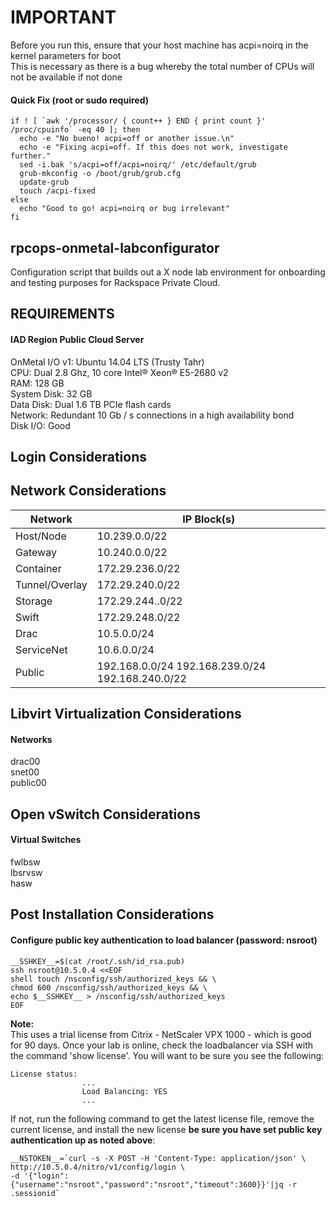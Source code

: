 # IMPORTANT
Before you run this, ensure that your host machine has acpi=noirq in the kernel parameters for boot  
This is necessary as there is a bug whereby the total number of CPUs will not be available if not done  

#### Quick Fix (root or sudo required)
```shell
if ! [ `awk '/processor/ { count++ } END { print count }' /proc/cpuinfo` -eq 40 ]; then
  echo -e "No bueno! acpi=off or another issue.\n"
  echo -e "Fixing acpi=off. If this does not work, investigate further."
  sed -i.bak 's/acpi=off/acpi=noirq/' /etc/default/grub
  grub-mkconfig -o /boot/grub/grub.cfg
  update-grub
  touch /acpi-fixed
else
  echo "Good to go! acpi=noirq or bug irrelevant"
fi
```


## rpcops-onmetal-labconfigurator
Configuration script that builds out a X node lab environment for onboarding and testing purposes for Rackspace Private Cloud.

## REQUIREMENTS ##
#### IAD Region Public Cloud Server  

OnMetal I/O v1: Ubuntu 14.04 LTS (Trusty Tahr)  
CPU: Dual 2.8 Ghz, 10 core Intel® Xeon® E5-2680 v2  
RAM: 128 GB  
System Disk: 32 GB  
Data Disk: Dual 1.6 TB PCIe flash cards  
Network: Redundant 10 Gb / s connections in a high availability bond  
Disk I/O: Good

## Login Considerations ##

## Network Considerations ##
Network | IP Block(s)
--------|------------
Host/Node | 10.239.0.0/22
Gateway | 10.240.0.0/22
Container | 172.29.236.0/22
Tunnel/Overlay | 172.29.240.0/22
Storage | 172.29.244..0/22
Swift | 172.29.248.0/22
Drac | 10.5.0.0/24
ServiceNet | 10.6.0.0/24
Public | 192.168.0.0/24 192.168.239.0/24 192.168.240.0/22

## Libvirt Virtualization Considerations ##
#### Networks  
drac00  
snet00  
public00

## Open vSwitch Considerations ##
#### Virtual Switches  
fwlbsw  
lbsrvsw  
hasw

## Post Installation Considerations ##
#### Configure public key authentication to load balancer (password: nsroot)
```shell
__SSHKEY__=$(cat /root/.ssh/id_rsa.pub)
ssh nsroot@10.5.0.4 <<EOF
shell touch /nsconfig/ssh/authorized_keys && \
chmod 600 /nsconfig/ssh/authorized_keys && \
echo $__SSHKEY__ > /nsconfig/ssh/authorized_keys
EOF
```



**Note:**  
This uses a trial license from Citrix - NetScaler VPX 1000 - which is good for 90 days. Once your lab is online, check the loadbalancer via SSH with the command 'show license'. You will want to be sure you see the following:

	License status:
	                ...
	                Load Balancing: YES
	                ...

If not, run the following command to get the latest license file, remove the current license, and install the new license **be sure you have set public key authentication up as noted above**:
```shell
__NSTOKEN__=`curl -s -X POST -H 'Content-Type: application/json' \
http://10.5.0.4/nitro/v1/config/login \
-d '{"login": {"username":"nsroot","password":"nsroot","timeout":3600}}'|jq -r .sessionid`

```

